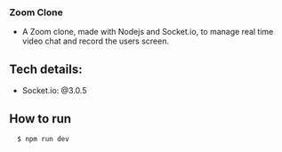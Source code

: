 ### Zoom Clone 

- A Zoom clone, made with Nodejs and Socket.io, to manage real time video chat and record the users screen.

## Tech details:

- Socket.io: @3.0.5

## How to run
```bash
  $ npm run dev
```